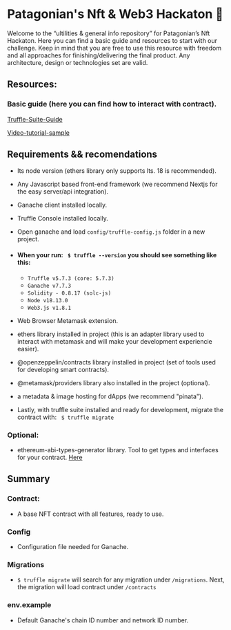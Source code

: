 <!-- ![Semantic description of image](/assets/patagonian.png "Image Title") -->
# Patagonian's Nft & Web3 Hackaton :rocket:

Welcome to the “ultilities & general info repository” for Patagonian’s Nft Hackaton. Here you can find a basic guide and resources to start with our challenge. Keep in mind that you are free to use this resource with freedom and all approaches for finishing/delivering the final product. Any architecture, design or technologies set are valid.

## Resources:

### Basic guide (here you can find how to interact with contract).

[Truffle-Suite-Guide](https://trufflesuite.com/guides/nft-marketplace/)

[Video-tutorial-sample](https://www.youtube.com/watch?v=ToA62ZpR0Ys&ab_channel=thirdweb)

## Requirements && recomendations

- lts node version (ethers library only supports lts. 18 is recommended).

- Any Javascript based front-end framework (we recommend Nextjs for the easy server/api integration).

- Ganache client installed locally.

- Truffle Console installed locally.

- Open ganache and load ```config/truffle-config.js``` folder in a new project.

- #### When your run: ``` $ truffle --version``` you should see something like this:

  - ```Truffle v5.7.3 (core: 5.7.3)```
  - ```Ganache v7.7.3```
  - ```Solidity - 0.8.17 (solc-js)```
  - ```Node v18.13.0```
  - ```Web3.js v1.8.1```

- Web Browser Metamask extension.

- ethers library installed in project (this is an adapter library used to interact with metamask and will make your development experiencie easier).

- @openzeppelin/contracts library installed in project (set of tools used for developing smart contracts).

- @metamask/providers library also installed in the project (optional).

- a metadata & image hosting for dApps (we recommend "pinata").

- Lastly, with truffle suite installed and ready for development, migrate the contract with: ``` $ truffle migrate```

### Optional:

- ethereum-abi-types-generator library. Tool to get types and interfaces for your contract. [Here](https://www.npmjs.com/package/ethereum-abi-types-generator/)

## Summary ###

### Contract:

- A base NFT contract with all features, ready to use.

### Config

- Configuration file needed for Ganache.

### Migrations

- ```$ truffle migrate``` will search for any migration under ```/migrations```. Next, the migration will load contract under ```/contracts```

### env.example

- Default Ganache's chain ID number and network ID number.



